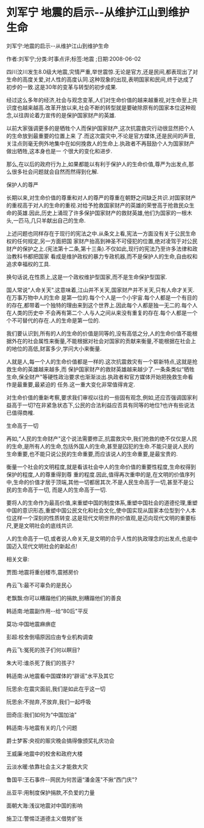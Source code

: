 # 刘军宁  地震的启示--从维护江山到维护生命    
    
刘军宁:地震的启示--从维护江山到维护生命    
作者:刘军宁;分类:时事点评;标签:地震 ;日期:2008-06-02    
四川汶川发生8.0级大地震,灾情严重,举世震惊.无论是官方,还是民间,都表现出了对生命的高度关爱,对人性的高度认同.这种现象的出现,表明国家和民间,终于达成了初步的一致.这是30年的变革与转型的初步成果.    
经过这么多年的经济,社会与观念变革,人们对生命价值的越来越重视,对生命至上共识度也越来越高.改革开放以来,社会不断的转型就是要破除原有的国家本位这种观念,以往舆论着力宣传的是保护国家财产的英雄.    
以前大家强调更多的是牺牲个人而保护国家财产,这次抗震救灾行动很显然把个人的生命放到最重要的位置上来 了.而这次震灾中,不论是官方媒体,还是民间的声音,关注点则毫无例外地集中在如何挽救人的生命上.执政者不再鼓励个人为国家财产做出牺牲,这本身也是一 个很大的变化和进步.    
那么,在以后的政府行为上,如果都能以有利于保护人的生命价值,尊严为出发点,那么很多社会问题就会自然而然得到化解.    
保护人的尊严    
长期以来,对生命价值的尊重和对人的尊严的尊重在朝野之间缺乏共识.对国家财产的重视高于对人的生命的重视.对给予抢救国家财产的英雄的荣誉高于抢救民众生命的英雄.因此,历史上涌现了许多保护国家财产的救财英雄,他们为国家的一根木头,一匹马,几只羊献出自己的生命.    
上述问题也同样存在于现行的宪法之中.从条文上看,宪法一方面没有关于公民生命权的任何规定,另一方面把国 家财产抬高到神圣不可侵犯的位置,绝对凌驾于对公民财产的保护之上.(宪法第十二条,第十三条).不仅如此,现行的宪法乃至许多法律和政治教科书都把国家 看成是维护政权的暴力专政机器,而不是保护人的生命,自由权和追求幸福权的工具.    
换句话说,在性质上,这是一个政权维护型国家,而不是生命保护型国家.    
国人常说“人命关天".这意味着,江山并不关天,国家财产并不关天,只有人命才关天.在万事万物中人的生命 是第一位的.每个个人是一个小宇宙.每个人都是一个有目的的存在,都带着一个独特的理由来到这个世界上.因此每个人都是独一无二的.每个人在人类的历史中 不会再有第二个.人与人之间从来没有重复的存在.每个人都是一个个不可替代的存在.人的生命是第一位的.    
我们要认识到,所有的人的生命的价值是同等的,没有高低之分,人的生命价值不能根据外在的社会属性来衡量,不能根据对社会对国家的贡献来衡量,不能根据在社会上的地位的高低,财富多少,学问大小来衡量.    
人就是人,每一个人的生命价值都是一样的.这次抗震救灾有一个崭新特点,这就是抢救生命的英雄越来越多,而 保护国家财产的救财英雄越来越少了.一条条类似“牺牲生命,保全财产"等硬性政治要求也渐渐淡出.执政者和官方媒体开始把挽救生命看作是最重要,最紧迫的 任务.这一重大变化非常值得肯定.    
对生命价值的重新考察,要求我们审视以往的一些固有观念,例如,还应否强调国家利益高于一切?在非紧急状态下,公民的合法利益应否具有同等的地位?也许有些说法已值得商榷.    
生命高于一切    
再如,“人民的生命财产"这个说法需要修正,抗震救灾中,我们抢救的绝不仅仅是人民的生命,是所有人的生命,包括外国人的生命,甚至是囚犯的生命.不能只是说人民的生命重要,也不能只说公民的生命重要,而应该说人的生命重要,是最宝贵的.    
衡量一个社会的文明程度,就是看该社会中人的生命价值的重要性程度,生命权得到保护的程度,人的尊重得到尊 重的程度.因此,值得再次重申的是,在文明的价值序列中,生命的价值才居于顶端,其他一切都居其次.不是人民生命高于一切,甚至不是公民的生命高于一切, 而是人的生命高于一切.    
要将人的生命作为最高价值,来重塑中国的制度体系,重塑中国社会的道德伦理,重塑中国的意识形态,重塑中国公民文化和社会文化,使中国实现从国家本位型到个人本位这样一个深刻的性质转变.这是现代文明世界的价值观,是迈向现代文明的重要标尺,更是文明社会的底线共识.    
人的生命高于一切,或者说人命关天,是文明的合乎人性的执政理念的出发点,也是中国迈入现代文明社会的新起点!    
    
相关文章:    
贾图:地震将重创楼市,震撼房价    
冉云飞:最不可辜负的是民心    
老飘飘:你可以糟蹋他们的捐款,别糟蹋他们的善良    
韩适南:地震副作用--给“80后"平反    
莫功:中国地震麻痹症    
彭超:校舍倒塌原因应由专业机构调查    
冉云飞:冤死的孩子们何以瞑目?    
朱大可:谁杀死了我们的孩子?    
韩适南:从地震看中国媒体的“辟谣"水平及其它    
阮思余:在震灾面前,我们是如此在乎这一切    
阮思余:不抛弃,不放弃,我们一起呼吸    
田奇庄:我们如何为“中国加油"    
韩适南:与地震有关的几个问题    
爵士梦客:央视的赈灾晚会搞得像颁奖礼庆功会    
王威廉:地震中的校舍和政府大楼    
云淡水暖:依靠社会主义才能救大灾    
鲁国平:王石事件--网民为何苦逼“潘金莲"不揪“西门庆"?    
丛亚平:用制度保护捐款,不负爱的力量    
面朝大海:浅议地震对中国的影响    
施卫江:警惕泛道德主义借势扩张